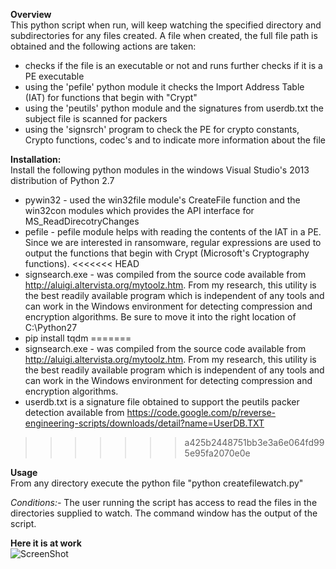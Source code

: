 <b>Overview </b> <br>
This python script when run, will keep watching the specified directory and subdirectories for any files created. A file when created, the full file path is obtained and the following actions are taken:
- checks if the file is an executable or not and runs further checks if it is a PE executable
- using the 'pefile' python module it checks the Import Address Table (IAT) for functions that begin with "Crypt"
- using the 'peutils' python module and the signatures from userdb.txt the subject file is scanned for packers
- using the 'signsrch' program to check the PE for crypto constants, Crypto functions, codec's and to indicate more information about the file

<b>Installation:</b> <br>
Install the following python modules in the windows Visual Studio's 2013 distribution of Python 2.7
- pywin32 - used the win32file module's CreateFile function and the win32con modules which provides the API interface for MS_ReadDirecotryChanges
- pefile - pefile module helps with reading the contents of the IAT in a PE. Since we are interested in ransomware, regular expressions are used to output the functions that begin with Crypt (Microsoft's Cryptography functions).
<<<<<<< HEAD
- signsearch.exe - was compiled from the source code available from http://aluigi.altervista.org/mytoolz.htm. From my research, this utility is the best readily available program which is independent of any tools and can work in the Windows environment for detecting compression and encryption algorithms. Be sure to move it into the right location of C:\Python27
- pip install tqdm
=======
- signsearch.exe - was compiled from the source code available from http://aluigi.altervista.org/mytoolz.htm. From my research, this utility is the best readily available program which is independent of any tools and can work in the Windows environment for detecting compression and encryption algorithms.
- userdb.txt is a signature file obtained to support the peutils packer detection available from https://code.google.com/p/reverse-engineering-scripts/downloads/detail?name=UserDB.TXT
>>>>>>> a425b2448751bb3e3a6e064fd995e95fa2070e0e

<b>Usage </b> <br>
From any directory execute the python file "python createfilewatch.py"

<i>Conditions:-</i>
The user running the script has access to read the files in the directories supplied to watch.
The command window has the output of the script.

<b> Here it is at work </b> <br>
![ScreenShot](http://i.imgur.com/9eW8oGF.png)
